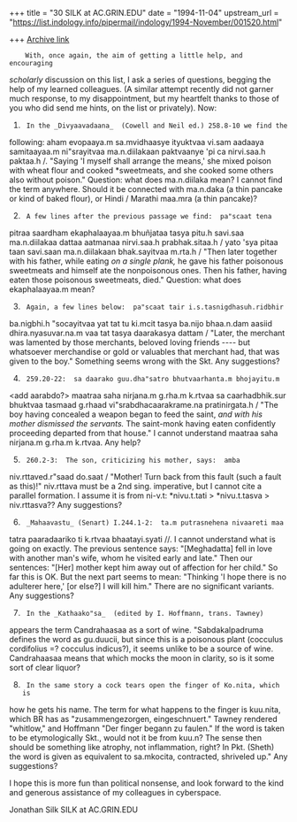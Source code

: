 +++
title = "30 SILK at AC.GRIN.EDU"
date = "1994-11-04"
upstream_url = "https://list.indology.info/pipermail/indology/1994-November/001520.html"

+++
[Archive link](https://list.indology.info/pipermail/indology/1994-November/001520.html)

        With, once again, the aim of getting a little help, and encouraging
*scholarly* discussion on this list, I ask a series of questions, begging
the help of my learned colleagues.  (A similar attempt recently did not
garner much response, to my disappointment, but my heartfelt thanks to
those of you who did send me hints, on the list or privately).  Now:

1)      In the _Divyaavadaana_  (Cowell and Neil ed.) 258.8-10 we find the
following:  aham evopaaya.m sa.mvidhaasye ityuktvaa vi.sam aadaaya
samitaayaa.m ni"srayitvaa ma.n.diilakaan paktvaanye 'pi ca nirvi.saa.h
paktaa.h /.  "Saying 'I myself shall arrange the means,' she mixed poison
with wheat flour and cooked *sweetmeats, and she cooked some others also
without poison."  Question:  what does ma.n.diilaka mean?  I cannot find
the term anywhere.  Should it be connected with ma.n.daka (a thin pancake
or kind of baked flour), or Hindi / Marathi maa.mra (a thin pancake)?

2)      A few lines after the previous passage we find:  pa"scaat tena
pitraa saardham ekaphalaayaa.m bhuñjataa tasya pitu.h savi.saa
ma.n.diilakaa dattaa aatmanaa nirvi.saa.h prabhak.sitaa.h / yato 'sya pitaa
taan savi.saan ma.n.diilakaan bhak.sayitvaa m.rta.h /  "Then later together
with his father, while eating *on a single plank,* he gave his father
poisonous sweetmeats and himself ate the nonpoisonous ones.  Then his
father, having eaten those poisonous sweetmeats, died."  Question:  what
does ekaphalaayaa.m mean?

3)      Again, a few lines below:  pa"scaat tair i.s.tasnigdhasuh.ridbhir
ba.nigbhi.h "socayitvaa yat tat tu ki.mcit tasya ba.nijo bhaa.n.dam aasiid
dhira.nyasuvar.na.m vaa tat tasya daarakasya dattam /  "Later, the merchant
was lamented by those merchants, beloved loving friends ---- but whatsoever
merchandise or gold or valuables that merchant had, that was given to the
boy."  Something seems wrong with the Skt.  Any suggestions?

4)      259.20-22:  sa daarako guu.dha"satro bhutvaarhanta.m bhojayitu.m
<add aarabdo?> maatraa saha nirjana.m g.rha.m k.rtvaa sa caarhadbhik.sur
bhuktvaa tasmaad g.rhaad vi"srabdhacaarakrame.na pratinirgata.h /  "The boy
having concealed a weapon began to feed the saint, *and with his mother
dismissed the servants.*  The saint-monk having eaten confidently
proceeding departed from that house."  I cannot understand maatraa saha
nirjana.m g.rha.m k.rtvaa.  Any help?

5)      260.2-3:  The son, criticizing his mother, says:  amba
niv.rttaved.r"saad do.saat /  "Mother!  Turn back from this fault (such a
fault as this)!"  niv.rttava must be a 2nd sing. imperative, but I cannot
cite a parallel formation.  I assume it is from ni-v.t:  *nivu.t.tati >
*nivu.t.tasva > niv.rttasva??  Any suggestions?

6)      _Mahaavastu_ (Senart) I.244.1-2:  ta.m putrasnehena nivaareti maa
tatra paaradaariko ti k.rtvaa bhaatayi.syati //.  I cannot understand what
is going on exactly.  The previous sentence says:  "[Meghadatta] fell in
love with another man's wife, whom he visited early and late."  Then our
sentences:  "[Her] mother kept him away out of affection for her child."
So far this is OK.  But the next part seems to mean:  "Thinking 'I hope
there is no adulterer here,' [or else?] I will kill him."  There are no
significant variants.  Any suggestions?

7)      In the _Kathaako"sa_  (edited by I. Hoffmann, trans. Tawney)
appears the term Candrahaasaa as a sort of wine.  "Sabdakalpadruma defines
the word as gu.duucii, but since this is a poisonous plant (cocculus
cordifolius =? cocculus indicus?), it seems unlike to be a source of wine.
Candrahaasaa means that which mocks the moon in clarity, so is it some sort
of clear liquor?

8)      In the same story a cock tears open the finger of Ko.nita, which is
how he gets his name.  The term for what happens to the finger is kuu.nita,
which BR has as "zusammengezorgen, eingeschnuert."  Tawney rendered
"whitlow," and Hoffmann "Der finger begann zu faulen."  If the word is
taken to be etymologically Skt., would not it be from kuu.n?  The sense
then should be something like atrophy, not inflammation, right?  In Pkt.
(Sheth) the word is given as equivalent to sa.mkocita, contracted,
shriveled up."  Any suggestions?

I hope this is more fun than political nonsense, and look forward to the
kind and generous assistance of my colleagues in cyberspace.

Jonathan Silk
SILK at AC.GRIN.EDU








